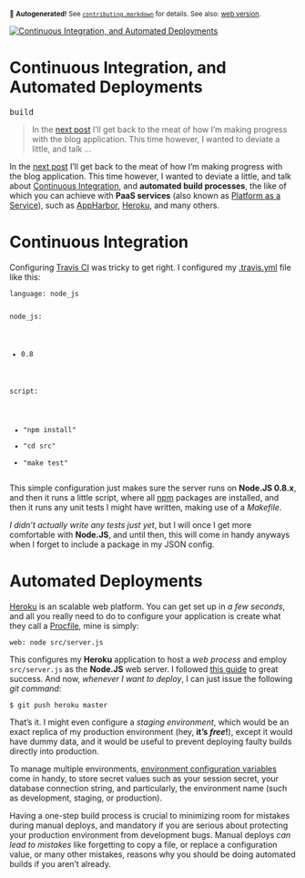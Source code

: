 <sub>&#x1F6A8; <strong>Autogenerated!</strong> See <a href="https://github.com/ponyfoo/articles/tree/noindex/contributing.markdown"><code>contributing.markdown</code></a> for details. See also: <a href="https://ponyfoo.com/articles/continuous-integration-and-automated-deployments">web version</a>.</sub>

<a href="https://ponyfoo.com/articles/continuous-integration-and-automated-deployments"><div><img src="https://i.imgur.com/6MT1J6K.jpg" alt="Continuous Integration, and Automated Deployments"></div></a>

<h1>Continuous Integration, and Automated Deployments</h1>

<p><kbd>build</kbd></p>

<blockquote><p>In the <a href="https://ponyfoo.com/2013/01/18/asset-management-in-node">next post</a> I&#x2019;ll get back to the meat of how I&#x2019;m making progress with the blog application. This time however, I wanted to deviate a little, and talk &#x2026;</p></blockquote>

<div><p>In the <a href="https://ponyfoo.com/2013/01/18/asset-management-in-node">next post</a> I&#x2019;ll get back to the meat of how I&#x2019;m making progress with the blog application. This time however, I wanted to deviate a little, and talk about <a href="https://travis-ci.org/" target="_blank" rel="noopener noreferrer">Continuous Integration</a>, and <strong>automated build processes</strong>, the like of which you can achieve with <strong>PaaS services</strong> (also known as <a href="http://en.wikipedia.org/wiki/Platform_as_a_service" target="_blank" rel="noopener noreferrer">Platform as a Service</a>), such as <a href="https://appharbor.com/" target="_blank" rel="noopener noreferrer">AppHarbor</a>, <a href="http://www.heroku.com/" target="_blank" rel="noopener noreferrer">Heroku</a>, and many others.</p></div>

<blockquote></blockquote>

<div><h1 id="continuous-integration">Continuous Integration</h1> <p>Configuring <a href="https://travis-ci.org/bevacqua/ponyfoo" target="_blank" rel="noopener noreferrer" aria-label="ponyfoo build status on Travis CI">Travis CI</a> was tricky to get right. I configured my <a href="http://about.travis-ci.org/docs/user/build-configuration/" target="_blank" rel="noopener noreferrer" aria-label="Configuring your Travis CI build">.travis.yml</a> file like this:</p> <pre class="md-code-block"><code class="md-code">language: node_js

node_js:
  - 0.8

script:
  - &quot;npm install&quot;
  - &quot;cd src&quot;
  - &quot;make test&quot;
</code></pre> <p>This simple configuration just makes sure the server runs on <strong>Node.JS 0.8.x</strong>, and then it runs a little script, where all <a href="https://npmjs.org/" target="_blank" rel="noopener noreferrer" aria-label="Node Packaged Modules">npm</a> packages are installed, and then it runs any unit tests I might have written, making use of a <em>Makefile</em>.</p> <p><em>I didn&#x2019;t actually write any tests just yet</em>, but I will once I get more comfortable with <strong>Node.JS</strong>, and until then, this will come in handy anyways when I forget to include a package in my JSON config.</p></div>

<div><h1 id="automated-deployments">Automated Deployments</h1> <p><a href="http://www.heroku.com/" target="_blank" rel="noopener noreferrer" aria-label="Heroku Cloud Application Platform">Heroku</a> is an scalable web platform. You can get set up in <em>a few seconds</em>, and all you really need to do to configure your application is create what they call a <a href="https://devcenter.heroku.com/articles/procfile" target="_blank" rel="noopener noreferrer" aria-label="Heroku Documentation">Procfile</a>, mine is simply:</p> <pre class="md-code-block"><code class="md-code">web: node src/server.js
</code></pre> <p>This configures my <strong>Heroku</strong> application to host a <em>web process</em> and employ <code class="md-code md-code-inline">src/server.js</code> as the <strong>Node.JS</strong> web server. I followed <a href="https://devcenter.heroku.com/articles/nodejs" target="_blank" rel="noopener noreferrer" aria-label="Getting Started with Node.JS on Heroku">this guide</a> to great success. And now, <em>whenever I want to deploy</em>, I can just issue the following <em>git command</em>:</p> <pre class="md-code-block"><code class="md-code md-lang-bash">$ git push heroku master
</code></pre> <p>That&#x2019;s it. I might even configure a <em>staging environment</em>, which would be an exact replica of my production environment (hey, <strong>it&#x2019;s <em>free</em>!</strong>), except it would have dummy data, and it would be useful to prevent deploying faulty builds directly into production.</p> <p>To manage multiple environments, <a href="https://devcenter.heroku.com/articles/config-vars" target="_blank" rel="noopener noreferrer" aria-label="Heroku Configuration">environment configuration variables</a> come in handy, to store secret values such as your session secret, your database connection string, and particularly, the environment name (such as development, staging, or production).</p> <p>Having a one-step build process is crucial to minimizing room for mistakes during manual deploys, and mandatory if you are serious about protecting your production environment from development bugs. Manual deploys <em>can lead to mistakes</em> like forgetting to copy a file, or replace a configuration value, or many other mistakes, reasons why you should be doing automated builds if you aren&#x2019;t already.</p></div>
